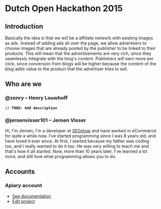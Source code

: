 # Dutch Open Hackathon 2015
## Introduction
Basically the idea is that we will be a affiliate network with existing images as ads. Instead of adding
ads all over the page, we allow advertisers to choose images that are already posted by the publisher to
be linked to their products. This will mean that the advertisements are very rich, since they seamlessly
integrate with the blog's content. Publishers will earn more per click, since conversion from blogs will
be higher because the content of the blog adds value to the product that the advertiser tries to sell.

## Who are we
### @zenry – Henry Louwhoff
**`// TODO: Add description`**

### @jeroenvisser101 – Jeroen Visser
Hi, I'm Jeroen, I'm a developer at [SEOshop](http://seoshop.com/) and have worked in eCommerce for quite
a while now. I've started programming since I was 8 years old, and have loved it ever since. At first, I
started because my father was coding too, and I really wanted to do it too. He was very willing to teach
me and that's how it all started. Now, more than 10 years later, I've learned a lot more, and still love
what programming allows you to do.

## Accounts
### Apiary account
- [See documentation](http://docs.dutchopenhackathon2015.apiary.io/)
- [Edit project](https://app.apiary.io/dutchopenhackathon2015/editor)